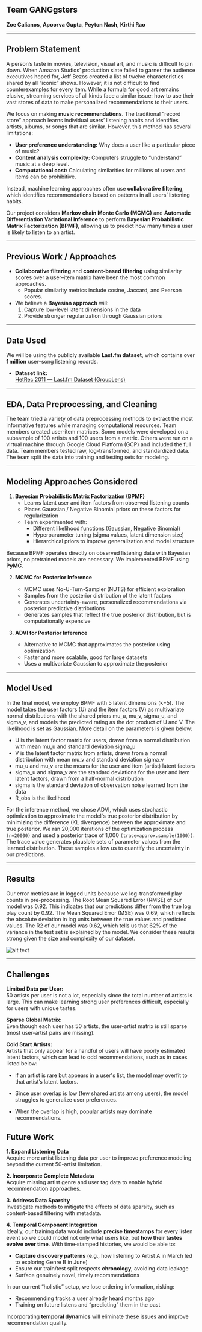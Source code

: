 ## Team GANGgsters

**Zoe Calianos**, **Apoorva Gupta**, **Peyton Nash**, **Kirthi Rao**

---

## Problem Statement

A person’s taste in movies, television, visual art, and music is difficult to pin down. When Amazon Studios’ production slate failed to garner the audience executives hoped for, Jeff Bezos created a list of twelve characteristics shared by all “iconic” shows. However, it is not difficult to find counterexamples for every item. While a formula for good art remains elusive, streaming services of all kinds face a similar issue: how to use their vast stores of data to make personalized recommendations to their users.

We focus on making **music recommendations**. The traditional “record store” approach learns individual users’ listening habits and identifies artists, albums, or songs that are similar. However, this method has several limitations:

- **User preference understanding:** Why does a user like a particular piece of music?  
- **Content analysis complexity:** Computers struggle to “understand” music at a deep level.  
- **Computational cost:** Calculating similarities for millions of users and items can be prohibitive.

Instead, machine learning approaches often use **collaborative filtering**, which identifies recommendations based on patterns in all users’ listening habits.

Our project considers **Markov chain Monte Carlo (MCMC)** and **Automatic Differentiation Variational Inference** to perform **Bayesian Probabilistic Matrix Factorization (BPMF)**, allowing us to predict how many times a user is likely to listen to an artist.

---

## Previous Work / Approaches

- **Collaborative filtering** and **content-based filtering** using similarity scores over a user–item matrix have been the most common approaches.  
  - Popular similarity metrics include cosine, Jaccard, and Pearson scores.
- We believe a **Bayesian approach** will:
  1. Capture low-level latent dimensions in the data  
  2. Provide stronger regularization through Gaussian priors

---

## Data Used

We will be using the publicly available **Last.fm dataset**, which contains over **1 million** user–song listening records.  
   
- **Dataset link:**  
  [HetRec 2011 — Last.fm Dataset (GroupLens)](https://grouplens.org/datasets/hetrec-2011/)

---

## EDA, Data Preprocessing, and Cleaning

The team tried a variety of data preprocessing methods to extract the most informative features while managing computational resources. Team members created user-item matrices. Some models were developed on a subsample of 100 artists and 100 users from a matrix. Others were run on a virtual machine through Google Cloud Platform (GCP) and included the full data. Team members tested raw, log-transformed, and standardized data. The team split the data into training and testing sets for modeling.

---

## Modeling Approaches Considered

1. **Bayesian Probabilistic Matrix Factorization (BPMF)**  
   - Learns latent user and item factors from observed listening counts  
   - Places Gaussian / Negative Binomial priors on these factors for regularization
   - Team experimented with:
      - Different likelihood functions (Gaussian, Negative Binomial)
      - Hyperparameter tuning (sigma values, latent dimension size)
      - Hierarchical priors to improve generalization and model structure
     
Because BPMF operates directly on observed listening data with Bayesian priors, no pretrained models are necessary. We implemented BPMF using **PyMC**.
   
2. **MCMC for Posterior Inference**
   - MCMC uses No-U-Turn-Sampler (NUTS) for efficient exploration
   - Samples from the posterior distribution of the latent factors  
   - Generates uncertainty-aware, personalized recommendations via posterior predictive distributions
   - Generates samples that reflect the true posterior distribution, but is computationally expensive
   
3. **ADVI for Posterior Inference**
   - Alternative to MCMC that approximates the posterior using optimization
   - Faster and more scalable, good for large datasets
   - Uses a multivariate Gaussian to approximate the posterior

---

## Model Used

In the final model, we employ BPMF with 5 latent dimensions (k=5). The model takes the user factors (U) and the item factors (V) as multivariate normal distributions with the shared priors mu_u, mu_v, sigma_u, and sigma_v, and models the predicted rating as the dot product of U and V. The likelihood is set as Gaussian. More detail on the parameters is given below:
- U is the latent factor matrix for users, drawn from a normal distribution with mean mu_u and standard deviation sigma_u
- V is the latent factor matrix from artists, drawn from a normal distribution with mean mu_v and standard deviation sigma_v
- mu_u and mu_v are the means for the user and item (artist) latent factors
- sigma_u and sigma_v are the standard deviations for the user and item latent factors, drawn from a half-normal distribution
- sigma is the standard deviation of observation noise learned from the data
- R_obs is the likelihood


For the inference method, we chose ADVI, which uses stochastic optimization to approximate the model's true posterior distribution by minimizing the difference (KL divergence) between the approximate and true posterior. We ran 20,000 iterations of the optimization process `(n=20000)` and used a posterior trace of 1,000 `(trace=approx.sample(1000))`. The trace value generates plausible sets of parameter values from the learned distribution. These samples allow us to quantify the uncertainty in our predictions. 

---

## Results

Our error metrics are in logged units because we log-transformed play counts in pre-processing. The Root Mean Squared Error (RMSE) of our model was 0.92. This indicates that our predictions differ from the true log play count by 0.92. The Mean Squared Error (MSE) was 0.69, which reflects the absolute deviation in log units between the true values and predicted values. The R2 of our model was 0.62, which tells us that 62% of the variance in the test set is explained by the model. We consider these results strong given the size and complexity of our dataset. 

![alt text](image-1.png)


---

## Challenges
**Limited Data per User:**<br>
50 artists per user is not a lot, especially since the total number of artists is large. This can make learning strong user preferences difficult, especially for users with unique tastes.

**Sparse Global Matrix:**<br>
Even though each user has 50 artists, the user-artist matrix is still sparse (most user-artist pairs are missing).

**Cold Start Artists:**<br>
Artists that only appear for a handful of users will have poorly estimated latent factors, which can lead to odd recommendations, such as in cases listed below:

- If an artist is rare but appears in a user's list, the model may overfit to that artist’s latent factors.

- Since user overlap is low (few shared artists among users), the model struggles to generalize user preferences.

- When the overlap is high, popular artists may dominate recommendations.


## Future Work

**1. Expand Listening Data**<br> 
Acquire more artist listening data per user to improve preference modeling beyond the current 50-artist limitation.

**2. Incorporate Complete Metadata**<br> 
Acquire missing artist genre and user tag data to enable hybrid recommendation approaches.

**3. Address Data Sparsity**<br>
Investigate methods to mitigate the effects of data sparsity, such as content-based filtering with metadata.

**4. Temporal Component Integration**<br>
Ideally, our training data would include **precise timestamps** for every listen event so we could model not only what users like, but **how their tastes evolve over time**. With time‑stamped histories, we would be able to:

- **Capture discovery patterns** (e.g., how listening to Artist A in March led to exploring Genre B in June)  
- Ensure our train/test split respects **chronology**, avoiding data leakage  
- Surface genuinely novel, timely recommendations  

In our current “holistic” setup, we lose ordering information, risking:

- Recommending tracks a user already heard months ago  
- Training on future listens and “predicting” them in the past  

Incorporating **temporal dynamics** will eliminate these issues and improve recommendation quality.
